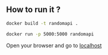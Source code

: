 ## How to run it ?

```sh
docker build -t randomapi .
```

```sh
docker run -p 5000:5000 randomapi
```

Open your browser and go to [localhost](http://127.0.0.1:5000/) 
